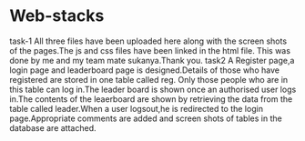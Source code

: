 # Web-stacks
  task-1
All three files have been uploaded here along with the screen shots of the pages.The js and css files have been linked in the html file.
This was done by me and my team mate sukanya.Thank you.
  task2
A Register page,a login page and leaderboard page is designed.Details of those who have registered are stored in one table called reg. Only those people who are in this table can log in.The leader board is shown once an authorised user logs in.The contents of the leaerboard are shown by retrieving the data from the table called leader.When a user logsout,he is redirected to the login page.Appropriate comments are added and screen shots of tables in the database are attached.

